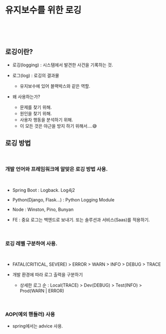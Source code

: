 # 유지보수를 위한 로깅


<br>
<br>
<br>


## 로깅이란?

* 로깅(logging) : 시스템에서 발견한 사건을 기록하는 것.
 
* 로그(log) : 로깅의 결과물
    - 유지보수에 있어 블랙박스와 같은 역할.

* 왜 사용하는가?
    - 문제를 찾기 위해.
    - 원인을 찾기 위해.
    - 사용자 행동을 분석하기 위해.
    - 이 모든 것은 야근을 방지 하기 위해서....😅

 

## 로깅 방법

<br>

### 개발 언어와 프레임워크에 알맞은 로깅 방법 사용.

<br>

* Spring Boot : Logback. Log4j2

* Python(Django, Flask...) : Python Logging Module

* Node : Winston, Pino, Bunyan

* FE : 중요 로그는 백엔드로 보내기. 또는 솔루션과 서비스(Saas)를 적용하기.

<br>

### 로깅 레벨 구분하여 사용.

<br>

* FATAL(CRITICAL, SEVERE) > ERROR > WARN > INFO > DEBUG > TRACE

* 개발 환경에 따라 로그 출력을 구분하기
    - 상세한 로그 순 :  Local(TRACE) > Dev(DEBUG) > Test(INFO) > Prod(WARN | ERROR)


<br>

### AOP(예외 핸들러) 사용

* spring에서는 advice 사용.




<br>



























